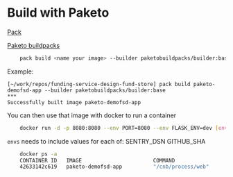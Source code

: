 # Build with Paketo

[Pack](https://buildpacks.io/docs/tools/pack/cli/pack_build/)

[Paketo buildpacks](https://paketo.io/)

```bash
    pack build <name your image> --builder paketobuildpacks/builder:base
```

Example:

    [~/work/repos/funding-service-design-fund-store] pack build paketo-demofsd-app --builder paketobuildpacks/builder:base
    ***
    Successfully built image paketo-demofsd-app


You can then use that image with docker to run a container

```bash
    docker run -d -p 8080:8080 --env PORT=8080 --env FLASK_ENV=dev [envs] paketo-demofsd-app
```

`envs` needs to include values for each of:
SENTRY_DSN
GITHUB_SHA

```bash
    docker ps -a
    CONTAINER ID   IMAGE                       COMMAND                  CREATED          STATUS                    PORTS                    NAMES
    42633142c619   paketo-demofsd-app          "/cnb/process/web"       8 seconds ago    Up 7 seconds              0.0.0.0:8080->8080/tcp   peaceful_knuth
```